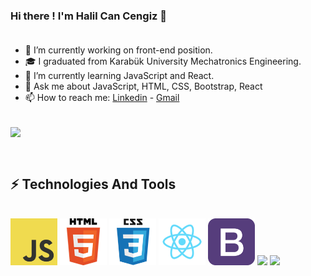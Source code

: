 ### Hi there ! I'm Halil Can Cengiz 👋 <br><br>

- 🔭 I’m currently working on front-end position.
- 🎓 I graduated from Karabük University Mechatronics Engineering.
- 🌱 I’m currently learning JavaScript and React.
- 💬 Ask me about JavaScript, HTML, CSS, Bootstrap, React
- 📫 How to reach me: [Linkedin](https://www.linkedin.com/in/halilcancengiz/) - [Gmail](mailto:hllcncngz1@gmail.com)<br><br>

<img src="https://media.giphy.com/media/DffShiJ47fPqM/giphy.gif" align="center" width="500"> <br>

<br>

## ⚡ Technologies And Tools <br>

<br>

<img src="https://raw.githubusercontent.com/github/explore/80688e429a7d4ef2fca1e82350fe8e3517d3494d/topics/javascript/javascript.png" width="75">

<img src="https://raw.githubusercontent.com/github/explore/80688e429a7d4ef2fca1e82350fe8e3517d3494d/topics/html/html.png" width="75">

<img src="https://raw.githubusercontent.com/github/explore/80688e429a7d4ef2fca1e82350fe8e3517d3494d/topics/css/css.png" width="75">

<img src="https://raw.githubusercontent.com/github/explore/80688e429a7d4ef2fca1e82350fe8e3517d3494d/topics/react/react.png" width="75">

<img src="https://raw.githubusercontent.com/github/explore/80688e429a7d4ef2fca1e82350fe8e3517d3494d/topics/bootstrap/bootstrap.png" width="75">

<img src="https://upload.wikimedia.org/wikipedia/commons/thumb/9/9a/Visual_Studio_Code_1.35_icon.svg/512px-Visual_Studio_Code_1.35_icon.svg.png" width="75">
<img src="https://avatars.githubusercontent.com/u/18133?s=200&v=4" width="75">



